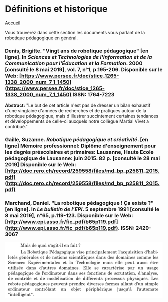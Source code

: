 # Définitions et historique

[Accueil](accueil.md)

Vous trouverez dans cette section les documents vous parlant de la robotique pédagogique en général.

### Denis, Brigitte. "Vingt ans de robotique pédagogique" [en ligne]. In _Sciences et Technologies de l'Information et de la Communication pour l'Éducation et la Formation_. 2000 [consulté le 8 mai 2019], vol. 7, n°1, p.195-206. Disponible sur le Web: [https://www.persee.fr/doc/stice_1265-1338_2000_num_7_1_1450](https://www.persee.fr/doc/stice_1265-1338_2000_num_7_1_1450) ISSN: 1764-7223

**Abstract:** "Le but de cet article n'est pas de dresser un bilan exhaustif d'une vingtaine d'années de recherches et de pratiques autour de la robotique pédagogique, mais d'illustrer succintement certaines tendances et développements de celle-ci auxquels notre collègue Martial Vivet a contribué."

### Gaille, Suzanne. _Robotique pédagogique et créativité_. [en ligne] Mémoire professionnel: Diplôme d'enseignement pour les degrés préscolaires et primaires: Lausanne, Haute Ecole pédagogique de Lausanne: juin 2015. 82 p. [consulté le 28 mai 2019] Disponible sur le Web: [http://doc.rero.ch/record/259558/files/md_bp_p25811_2015.pdf](http://doc.rero.ch/record/259558/files/md_bp_p25811_2015.pdf)

### Marchand, Daniel. "La robotique pédagogique ! Ça existe ?" [en ligne]. In _Le bulletin de l'EPI_. 5 septembre 1991 [consulté le 8 mai 2019], n°65, p.119-123. Disponible sur le Web: [http://www.epi.asso.fr/fic_pdf/b65p119.pdf](http://www.epi.asso.fr/fic_pdf/b65p119.pdf). ISSN: 2429-3067

![definition](/images/Marchand_Daniel1.png)
